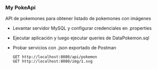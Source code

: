### My PokeApi

API de pokemones para obtener listado de pokemones con imágenes

- Levantar servidor MySQL y configurar credenciales en .properties
- Ejecutar aplicación y luego ejecutar queries de DataPokemon.sql
- Probar servicios con .json exportado de Postman

    ```
    GET http://localhost:8080/api/pokemon
    GET http://localhost:8080/img/1.svg
    ```
